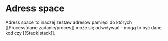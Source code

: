 # Adress space
Adress space to inaczej zestaw adresów pamięci do których [[Process|dane zadanie/proces]] może się odwoływać - mogą to być dane, kod czy [[Stack|stack]].